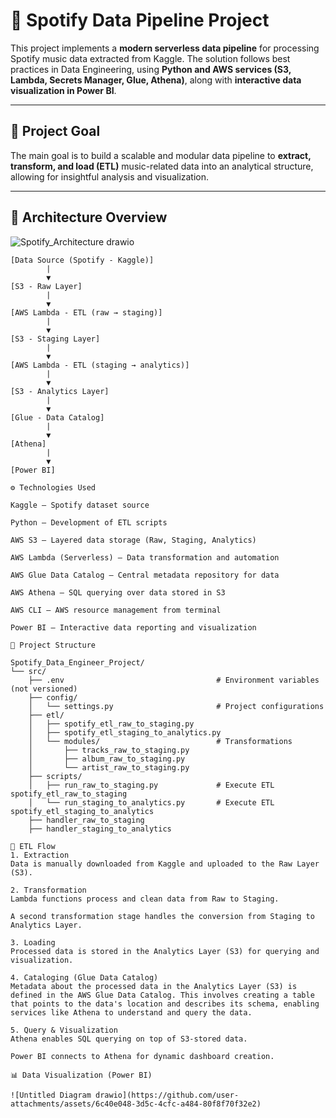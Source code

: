 # 🎵 Spotify Data Pipeline Project

This project implements a **modern serverless data pipeline** for processing Spotify music data extracted from Kaggle. The solution follows best practices in Data Engineering, using **Python and AWS services (S3, Lambda, Secrets Manager, Glue, Athena)**, along with **interactive data visualization in Power BI**.

---

## 📌 Project Goal

The main goal is to build a scalable and modular data pipeline to **extract, transform, and load (ETL)** music-related data into an analytical structure, allowing for insightful analysis and visualization.

---

## 🧭 Architecture Overview

![Spotify_Architecture drawio](https://github.com/user-attachments/assets/2f813a03-9fae-4f21-949f-a1fd36431c79)


```text 
[Data Source (Spotify - Kaggle)]
        |
        ▼
[S3 - Raw Layer]
        |
        ▼
[AWS Lambda - ETL (raw → staging)]
        |
        ▼
[S3 - Staging Layer]
        |
        ▼
[AWS Lambda - ETL (staging → analytics)]
        |
        ▼
[S3 - Analytics Layer]
        |
        ▼
[Glue - Data Catalog]
        |
        ▼
[Athena]
        |
        ▼
[Power BI]

⚙️ Technologies Used

Kaggle – Spotify dataset source

Python – Development of ETL scripts

AWS S3 – Layered data storage (Raw, Staging, Analytics)

AWS Lambda (Serverless) – Data transformation and automation

AWS Glue Data Catalog – Central metadata repository for data

AWS Athena – SQL querying over data stored in S3

AWS CLI – AWS resource management from terminal

Power BI – Interactive data reporting and visualization

🧱 Project Structure

Spotify_Data_Engineer_Project/
└── src/
    ├── .env                                  # Environment variables (not versioned)
    ├── config/
    │   └── settings.py                       # Project configurations
    ├── etl/
    │   ├── spotify_etl_raw_to_staging.py
    │   ├── spotify_etl_staging_to_analytics.py
    │   └── modules/                          # Transformations
    │       ├── tracks_raw_to_staging.py
    │       ├── album_raw_to_staging.py
    │       └── artist_raw_to_staging.py
    ├── scripts/
    │   ├── run_raw_to_staging.py             # Execute ETL spotify_etl_raw_to_staging
    │   └── run_staging_to_analytics.py       # Execute ETL spotify_etl_staging_to_analytics
    ├── handler_raw_to_staging
    ├── handler_staging_to_analytics

🔁 ETL Flow
1. Extraction
Data is manually downloaded from Kaggle and uploaded to the Raw Layer (S3).

2. Transformation
Lambda functions process and clean data from Raw to Staging.

A second transformation stage handles the conversion from Staging to Analytics Layer.

3. Loading
Processed data is stored in the Analytics Layer (S3) for querying and visualization.

4. Cataloging (Glue Data Catalog)
Metadata about the processed data in the Analytics Layer (S3) is defined in the AWS Glue Data Catalog. This involves creating a table that points to the data's location and describes its schema, enabling services like Athena to understand and query the data.

5. Query & Visualization
Athena enables SQL querying on top of S3-stored data.

Power BI connects to Athena for dynamic dashboard creation.

📊 Data Visualization (Power BI)

![Untitled Diagram drawio](https://github.com/user-attachments/assets/6c40e048-3d5c-4cfc-a484-80f8f70f32e2)


